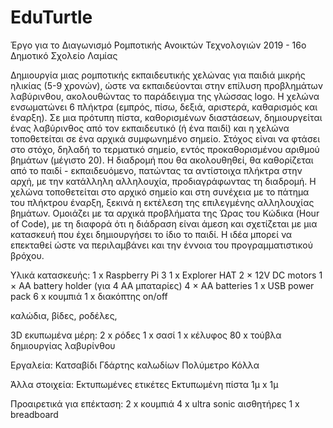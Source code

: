 # EduTurtle
Έργο για το Διαγωνισμό Ρομποτικής Ανοικτών Τεχνολογιών 2019 - 16ο Δημοτικό Σχολείο Λαμίας

Δημιουργία μιας ρομποτικής εκπαιδευτικής χελώνας για παιδιά μικρής ηλικίας (5-9 χρονών), ώστε να εκπαιδεύονται στην επίλυση προβλημάτων λαβύρινθου, ακολουθώντας το παράδειγμα της γλώσσας logo. Η χελώνα ενσωματώνει 6 πλήκτρα (εμπρός, πίσω, δεξιά, αριστερά, καθαρισμός και έναρξη). Σε μια πρότυπη πίστα, καθορισμένων διαστάσεων, δημιουργείται ένας λαβύρινθος από τον εκπαιδευτικό (ή ένα παιδί) και η χελώνα τοποθετείται σε ένα αρχικά συμφωνημένο σημείο. Στόχος είναι να φτάσει στο στόχο, δηλαδή το τερματικό σημείο, εντός προκαθορισμένου αριθμού βημάτων (μέγιστο 20). Η διαδρομή που θα ακολουθηθεί, θα καθορίζεται από το παιδί - εκπαιδευόμενο, πατώντας τα αντίστοιχα πλήκτρα στην αρχή, με την κατάλληλη αλληλουχία, προδιαγράφωντας τη διαδρομή. Η χελώνα τοποθετείται στο αρχικό σημείο και στη συνέχεια με το πάτημα του πλήκτρου έναρξη, ξεκινά η εκτέλεση της επιλεγμένης αλληλουχίας βημάτων. Ομοιάζει με τα αρχικά προβλήματα της Ώρας του Κώδικα (Hour of Code), με τη διαφορά ότι η διάδραση είναι άμεση και σχετίζεται με μια κατασκευή που έχει δημιουργήσει το ίδιο το παιδί. Η ιδέα μπορεί να επεκταθεί ώστε να περιλαμβάνει και την έννοια του προγραμματιστικού βρόχου.

Υλικά κατασκευής:
1 x Raspberry Pi 3
1 x Explorer HAT
2 × 12V DC motors
1 × AA battery holder (για 4 AA μπαταρίες)
4 × AA batteries
1 x USB power pack
6 x κουμπιά
1 x διακόπτης on/off

καλώδια, βίδες, ροδέλες, 

3D εκυπωμένα μέρη:
2 x ρόδες
1 x σασί 
1 x κέλυφος
80 x τούβλα δημιουργίας λαβυρίνθου

Εργαλεία:
Κατσαβίδι
Γδάρτης καλωδίων
Πολύμετρο
Κόλλα 

Άλλα στοιχεία:
Εκτυπωμένες ετικέτες
Εκτυπωμένη πίστα 1μ x 1μ

Προαιρετικά για επέκταση:
2 x κουμπιά
4 x ultra sonic αισθητήρες
1 x breadboard
